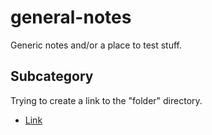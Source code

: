 # general-notes
Generic notes and/or a place to test stuff.

## Subcategory

Trying to create a link to the "folder" directory.

* [Link](/blob/master/folder/file.txt)
